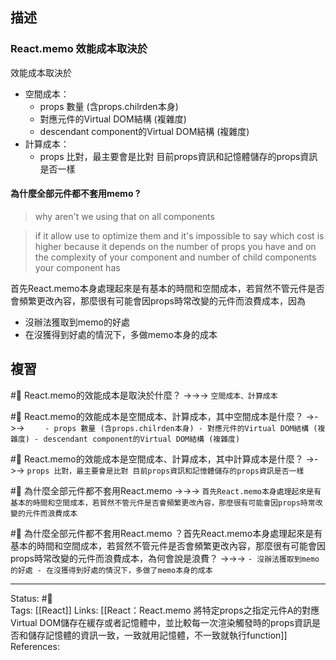 ## 描述


### React.memo 效能成本取決於

效能成本取決於
- 空間成本：
	- props 數量 (含props.chilrden本身)
	- 對應元件的Virtual DOM結構 (複雜度)
	- descendant component的Virtual DOM結構 (複雜度)
- 計算成本：
	- props 比對，最主要會是比對 目前props資訊和記憶體儲存的props資訊是否一樣

#### 為什麼全部元件都不套用memo ? 


> why aren't we using that on all components

> if it allow use to optimize them and it's impossible to say which cost is higher because it depends on the number of props you have and on the complexity of your component and number of child components your component has

首先React.memo本身處理起來是有基本的時間和空間成本，若貿然不管元件是否會頻繁更改內容，那麼很有可能會因props時常改變的元件而浪費成本，因為
- 沒辦法獲取到memo的好處
- 在沒獲得到好處的情況下，多做memo本身的成本


## 複習


#🧠 React.memo的效能成本是取決於什麼？ ->->-> `空間成本、計算成本`
<!--SR:!2022-12-26,51,250-->

#🧠 React.memo的效能成本是空間成本、計算成本，其中空間成本是什麼？ ->->-> `	- props 數量 (含props.chilrden本身) - 對應元件的Virtual DOM結構 (複雜度) - descendant component的Virtual DOM結構 (複雜度)`
<!--SR:!2022-11-13,25,250-->


#🧠 React.memo的效能成本是空間成本、計算成本，其中計算成本是什麼？  ->->-> `props 比對，最主要會是比對 目前props資訊和記憶體儲存的props資訊是否一樣`
<!--SR:!2022-11-14,26,250-->

#🧠 為什麼全部元件都不套用React.memo ->->-> `首先React.memo本身處理起來是有基本的時間和空間成本，若貿然不管元件是否會頻繁更改內容，那麼很有可能會因props時常改變的元件而浪費成本`
<!--SR:!2022-11-16,28,250-->

#🧠 為什麼全部元件都不套用React.memo ？首先React.memo本身處理起來是有基本的時間和空間成本，若貿然不管元件是否會頻繁更改內容，那麼很有可能會因props時常改變的元件而浪費成本，為何會說是浪費？ ->->-> `- 沒辦法獲取到memo的好處 - 在沒獲得到好處的情況下，多做了memo本身的成本`
<!--SR:!2022-11-16,28,250-->




---
Status: #🌱  
Tags:
[[React]]
Links:
[[React：React.memo 將特定props之指定元件A的對應Virtual DOM儲存在緩存或者記憶體中，並比較每一次渲染觸發時的props資訊是否和儲存記憶體的資訊一致，一致就用記憶體，不一致就執行function]]
References: